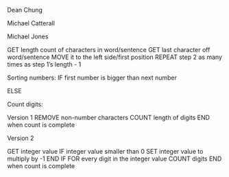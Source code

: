 Dean Chung

Michael Catterall

Michael Jones


GET length count of characters in word/sentence
GET last character off word/sentence
MOVE it to the left side/first position
REPEAT step 2 as many times as step 1’s length - 1


Sorting numbers:
IF first number is bigger than next number
    
ELSE

Count digits:

Version 1
REMOVE non-number characters
COUNT length of digits
END when count is complete

Version 2

GET integer value
IF integer value smaller than 0
SET integer value to multiply by -1
     END IF
FOR every digit in the integer value
  COUNT digits
END when count is complete
